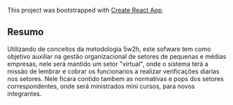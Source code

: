 This project was bootstrapped with [Create React App](https://github.com/facebook/create-react-app).

## Resumo

Utilizando de conceitos da metodologia 5w2h, este sofware tem como objetivo auxiliar na gestão organizacional de setores de pequenas e médias empresas, nele será mantido um setor "virtual", onde o sistema terá a missão de lembrar e cobrar os funcionarios a realizar verificações diarias nos setores. Nele ficara contido tambem as normativas e pops dos setores correspondentes, onde será ministrados mini cursos, para novos integrantes.

